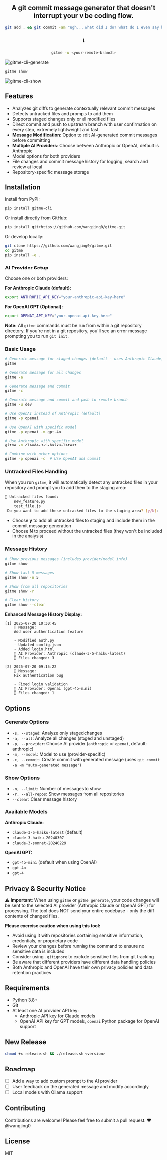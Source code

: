 
<div align="center">

## A git commit message generator that doesn't interrupt your vibe coding flow.

```bash
git add . && git commit -am "ugh... what did I do? what do I even say here?" && git push -u origin dev
```
### ⬇️ 
```bash
gitme -u <your-remote-branch>
```

</div>

![gitme-cli-generate](https://github.com/wangjing0/gitme/raw/main/images/gitcommit.png)

```bash
gitme show
```

![gitme-cli-show](https://github.com/wangjing0/gitme/raw/main/images/gitshow.png)

## Features

- Analyzes git diffs to generate contextually relevant commit messages
- Detects untracked files and prompts to add them
- Supports staged changes only or all modified files
- Direct commit and push to upstream branch with user confirmation on every step, extremely lightweight and fast.
- **Message Modification**: Option to edit AI-generated commit messages before committing
- **Multiple AI Providers**: Choose between Anthropic or OpenAI, default is Anthropic
- Model options for both providers
- File changes and commit message history for logging, search and review at local
- Repository-specific message storage

## Installation

Install from PyPI:

```bash
pip install gitme-cli
```

Or install directly from GitHub:

```bash
pip install git+https://github.com/wangjing0/gitme.git
```

Or develop locally:

```bash
git clone https://github.com/wangjing0/gitme.git
cd gitme
pip install -e .
```

### AI Provider Setup

Choose one or both providers:

**For Anthropic Claude (default):**
```bash
export ANTHROPIC_API_KEY="your-anthropic-api-key-here"
```

**For OpenAI GPT (Optional):**
```bash
export OPENAI_API_KEY="your-openai-api-key-here"
```

**Note:** All `gitme` commands must be run from within a git repository directory. If you're not in a git repository, you'll see an error message prompting you to run `git init`.

### Basic Usage

```bash
# Generate message for staged changes (default - uses Anthropic Claude)
gitme

# Generate message for all changes
gitme -a

# Generate message and commit
gitme -c

# Generate message and commit and push to remote branch
gitme -u dev
```

```bash
# Use OpenAI instead of Anthropic (default)
gitme -p openai

# Use OpenAI with specific model
gitme -p openai -m gpt-4o

# Use Anthropic with specific model
gitme -m claude-3-5-haiku-latest

# Combine with other options
gitme -p openai -c  # Use OpenAI and commit
```

### Untracked Files Handling

When you run `gitme`, it will automatically detect any untracked files in your repository and prompt you to add them to the staging area:

```bash
📁 Untracked files found:
    new_feature.py
    test_file.js
 Do you want to add these untracked files to the staging area? [y/N]:
```

- Choose **y** to add all untracked files to staging and include them in the commit message generation
- Choose **N** to proceed without the untracked files (they won't be included in the analysis)

### Message History

```bash
# Show previous messages (includes provider/model info)
gitme show

# Show last 5 messages
gitme show -n 5

# Show from all repositories
gitme show -r

# Clear history
gitme show --clear
```

**Enhanced Message History Display:**
```
[1] 2025-07-20 10:30:45
    💬 Message:
    Add user authentication feature
    
    - Modified auth.py
    - Updated config.json
    - Added login.html
    🤖 AI Provider: Anthropic (claude-3-5-haiku-latest)
    📝 Files changed: 3

[2] 2025-07-20 09:15:22
    💬 Message:
    Fix authentication bug
    
    - Fixed login validation
    🤖 AI Provider: Openai (gpt-4o-mini)
    📝 Files changed: 1
```

## Options

### Generate Options

- `-s, --staged`: Analyze only staged changes
- `-a, --all`: Analyze all changes (staged and unstaged)
- `-p, --provider`: Choose AI provider (`anthropic` or `openai`, default: anthropic)
- `-m, --model`: Model to use (provider-specific)
- `-c, --commit`: Create commit with generated message (uses `git commit -a -m "auto-generated message"`)

### Show Options

- `-n, --limit`: Number of messages to show
- `-r, --all-repos`: Show messages from all repositories
- `--clear`: Clear message history

### Available Models

**Anthropic Claude:**
- `claude-3-5-haiku-latest` (default)
- `claude-3-haiku-20240307`
- `claude-3-sonnet-20240229`

**OpenAI GPT:**
- `gpt-4o-mini` (default when using OpenAI)
- `gpt-4o`
- `gpt-4`

## Privacy & Security Notice

⚠️ **Important**: When using `gitme` or `gitme generate`, your code changes will be sent to the selected AI provider (Anthropic Claude or OpenAI GPT) for processing. The tool does NOT send your entire codebase - only the diff contents of changed files.

**Please exercise caution when using this tool:**
- Avoid using it with repositories containing sensitive information, credentials, or proprietary code
- Review your changes before running the command to ensure no sensitive data is included
- Consider using `.gitignore` to exclude sensitive files from git tracking
- Be aware that different providers have different data handling policies
- Both Anthropic and OpenAI have their own privacy policies and data retention practices

## Requirements

- Python 3.8+
- Git
- At least one AI provider API key:
  - Anthropic API key for Claude models
  - OpenAI API key for GPT models, `openai` Python package for OpenAI support


## New Release

```bash
chmod +x release.sh && ./release.sh <version>
```


## Roadmap

- [ ] Add a way to add custom prompt to the AI provider
- [ ] User feedback on the generated message and modify accordingly
- [ ] Local models with Ollama support

## Contributing

Contributions are welcome! Please feel free to submit a pull request. ❤️ @wangjing0 

## License

MIT